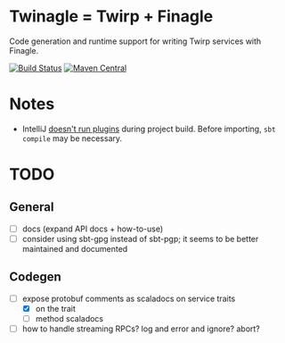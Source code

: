 # Twinagle = Twirp + Finagle

Code generation and runtime support for writing Twirp services with Finagle.

[![Build Status](https://api.cirrus-ci.com/github/soundcloud/twinagle.svg)](https://cirrus-ci.com/github/soundcloud/twinagle)
[![Maven Central](https://maven-badges.herokuapp.com/maven-central/com.soundcloud/twinagle-runtime_2.12/badge.svg)](https://maven-badges.herokuapp.com/maven-central/com.soundcloud/twinagle-runtime_2.12)

# Notes

* IntelliJ [doesn't run plugins][intellij] during project build. Before importing,
 `sbt compile` may be necessary. 

# TODO

## General

* [ ] docs (expand API docs + how-to-use)
* [ ] consider using sbt-gpg instead of sbt-pgp; it seems to be better maintained and documented

## Codegen
* [ ] expose protobuf comments as scaladocs on service traits
  - [x] on the trait
  - [ ] method scaladocs
* [ ] how to handle streaming RPCs? log and error and ignore? abort?

[intellij]: https://intellij-support.jetbrains.com/hc/en-us/community/posts/206825945-sbt-tasks-as-part-of-the-normal-build
[GrpcServicePrinter]: https://github.com/scalapb/ScalaPB/blob/master/compiler-plugin/src/main/scala/scalapb/compiler/GrpcServicePrinter.scala
